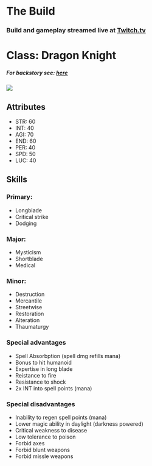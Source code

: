 # The Build
### Build and gameplay streamed live at [Twitch.tv](https://www.twitch.tv/thehonorabIe)

# Class: Dragon Knight
##### For backstory see: [here](https://github.com/The-Honorable/Daggerfall/blob/main/README.md)
<img src="https://i.imgur.com/evl0pRp.png" />

## Attributes

- STR: 60
- INT: 40
- AGI: 70
- END: 60
- PER: 40
- SPD: 50
- LUC: 40


## Skills

### Primary:
- Longblade
- Critical strike
- Dodging

### Major:
- Mysticism
- Shortblade
- Medical

### Minor:
- Destruction
- Mercantile
- Streetwise
- Restoration
- Alteration
- Thaumaturgy

### Special advantages
- Spell Absorbption (spell dmg refills mana)
- Bonus to hit humanoid
- Expertise in long blade
- Reistance to fire
- Resistance to shock
- 2x INT into spell points (mana)

### Special disadvantages
- Inability to regen spell points (mana)
- Lower magic ability in daylight (darkness powered)
- Critical weakness to disease
- Low tolerance to poison
- Forbid axes
- Forbid blunt weapons
- Forbid missle weapons


